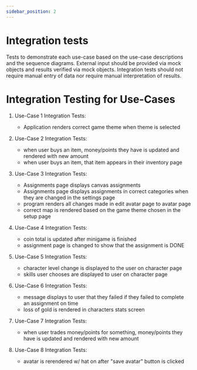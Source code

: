 ```yaml
---
sidebar_position: 2
---
```

# Integration tests

Tests to demonstrate each use-case based on the use-case descriptions and the sequence diagrams. External input should be provided via mock objects and results verified via mock objects. Integration tests should not require manual entry of data nor require manual interpretation of results.

# Integration Testing for Use-Cases
1. Use-Case 1 Integration Tests: 
    - Application renders correct game theme when theme is selected 

2. Use-Case 2 Integration Tests: 
    - when user buys an item, money/points they have is updated and rendered with new amount
    - when user buys an item, that item appears in their inventory page 

3. Use-Case 3 Integration Tests:
    - Assignments page displays canvas assignments
    - Assignments page displays assignments in correct categories when they are changed in the settings page
    - program renders all changes made in edit avatar page to avatar page 
    - correct map is rendered based on the game theme chosen in the setup page 

4. Use-Case 4 Integration Tests:
    - coin total is updated after minigame is finished 
    - assignment page is changed to show that the assignment is DONE 

5. Use-Case 5 Integration Tests:
    - character level change is displayed to the user on character page 
    - skills user chooses are displayed to user on character page

6. Use-Case 6 Integration Tests:
    - message displays to user that they failed if they failed to complete an assignment on time
    - loss of gold is rendered in characters stats screen

7. Use-Case 7 Integration Tests:
    - when user trades money/points for something, money/points they have is updated and rendered with new amount

8. Use-Case 8 Integration Tests:
    - avatar is rerendered w/ hat on after "save avatar" button is clicked